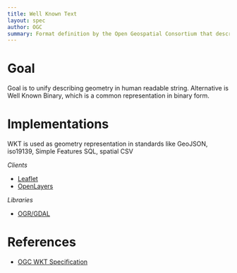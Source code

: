 ```yaml
---
title: Well Known Text
layout: spec
author: OGC
summary: Format definition by the Open Geospatial Consortium that describes geometry in human readable string
---
```


Goal
====

Goal is to unify describing geometry in human readable string. Alternative is Well Known Binary, which is a common representation in binary form.

Implementations
===============

WKT is used as geometry representation in standards like GeoJSON, iso19139, Simple Features SQL, spatial CSV

_Clients_
* [Leaflet](http://leafletjs.com)
* [OpenLayers](http://openlayers.org)

_Libraries_
* [OGR/GDAL](http://gdal.org)

References
==========

-   [OGC WKT Specification](http://en.wikipedia.org/wiki/Well-known_text)

